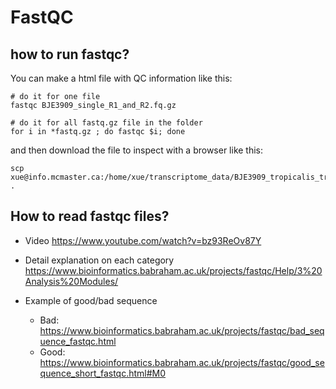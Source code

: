# FastQC

## how to run fastqc?
You can make a html file with QC information like this:

```
# do it for one file
fastqc BJE3909_single_R1_and_R2.fq.gz

# do it for all fastq.gz file in the folder
for i in *fastq.gz ; do fastqc $i; done
```

and then download the file to inspect with a browser like this:

```
scp xue@info.mcmaster.ca:/home/xue/transcriptome_data/BJE3909_tropicalis_trimmed_data/BJE3909_single_R1_and_R2_fastqc.html .
```

## How to read fastqc files?
- Video 
https://www.youtube.com/watch?v=bz93ReOv87Y

- Detail explanation on each category
https://www.bioinformatics.babraham.ac.uk/projects/fastqc/Help/3%20Analysis%20Modules/

- Example of good/bad sequence
  - Bad: https://www.bioinformatics.babraham.ac.uk/projects/fastqc/bad_sequence_fastqc.html
  - Good: https://www.bioinformatics.babraham.ac.uk/projects/fastqc/good_sequence_short_fastqc.html#M0
